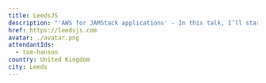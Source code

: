 ```yaml
---
title: LeedsJS
description: "'AWS for JAMStack applications' - In this talk, I’ll start from scratch building a JAMStack cloud-enabled React application implementing features like user sign-up & sign-in, a managed GraphQL API with user authorization & fine-grained access control, image storage, & we’ll host the app on AWS"
href: https://leedsjs.com
avatar: ./avatar.png
attendantIds:
  - tom-hanson
country: United Kingdom
city: Leeds
---
```

